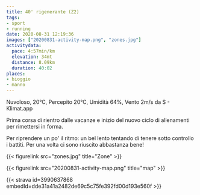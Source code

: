```yaml
---
title: 40' rigenerante (Z2) 
tags:
- sport
- running
date: 2020-08-31 12:19:36
images: ["20200831-activity-map.png", "zones.jpg"]
activitydata:
  pace: 4:57min/km
  elevation: 34mt
  distance: 8.09km
  duration: 40:02
places:
- bioggio
- manno
---
```


Nuvoloso, 20°C, Percepito 20°C, Umidità 64%, Vento 2m/s da S - Klimat.app

Prima corsa di rientro dalle vacanze e inizio del nuovo ciclo di allenamenti per rimettersi in forma.

Per riprendere un po' il ritmo: un bel lento tentando di tenere sotto controllo i battiti. Per una volta ci sono riuscito abbastanza bene!

{{< figurelink src="zones.jpg" title="Zone" >}}

{{< figurelink src="20200831-activity-map.png" title="map" >}}


{{< strava id=3990637868 embedId=dde31a41a2482de69c5c75fe392fd00d193e560f >}}

